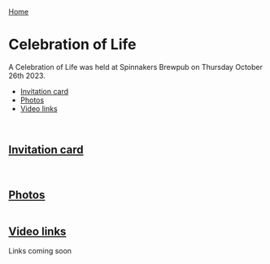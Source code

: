 [Home](./README.md)

# Celebration of Life

A Celebration of Life was held at Spinnakers Brewpub on Thursday October 26th 2023. 
<br> 

<ul>
<li><a href="#invitation-card">Invitation card</a> 
<li><a href="#photos">Photos</a>
<li><a href="#video-links">Video links</a>
</ul>
<br>

## [Invitation card](#invitation-card)

<img src="./assets/ron_celebration_of_life_card_side1.png" alt=""/><br><br> 
<img src="./assets/ron_celebration_of_life_card_side2.png" alt=""/>

## [Photos](#photos)

<img src="./assets/ron_celebration/ron_celebration001.png" alt=""/><br>
<img src="./assets/ron_celebration/ron_celebration002.png" alt=""/><br>
<img src="./assets/ron_celebration/ron_celebration003.png" alt=""/><br>
<img src="./assets/ron_celebration/ron_celebration004.png" alt=""/><br>
<img src="./assets/ron_celebration/ron_celebration005.png" alt=""/><br>
<img src="./assets/ron_celebration/ron_celebration006.png" alt=""/><br>
<img src="./assets/ron_celebration/ron_celebration007.png" alt=""/><br>
<img src="./assets/ron_celebration/ron_celebration008.png" alt=""/><br>
<img src="./assets/ron_celebration/ron_celebration009.png" alt=""/><br>
<img src="./assets/ron_celebration/ron_celebration010.png" alt=""/><br>
<img src="./assets/ron_celebration/ron_celebration011.png" alt=""/><br>
<img src="./assets/ron_celebration/ron_celebration012.png" alt=""/><br>
<img src="./assets/ron_celebration/ron_celebration013.png" alt=""/><br>
<img src="./assets/ron_celebration/ron_celebration014.png" alt=""/><br>
<img src="./assets/ron_celebration/ron_celebration015.png" alt=""/><br>
<img src="./assets/ron_celebration/ron_celebration016.png" alt=""/><br>
<img src="./assets/ron_celebration/ron_celebration017.png" alt=""/><br>
<img src="./assets/ron_celebration/ron_celebration018.png" alt=""/><br>
<img src="./assets/ron_celebration/ron_celebration019.png" alt=""/><br>
<img src="./assets/ron_celebration/ron_celebration020.png" alt=""/><br>
<img src="./assets/ron_celebration/ron_celebration021.png" alt=""/><br>
<img src="./assets/ron_celebration/ron_celebration022.png" alt=""/><br>
<img src="./assets/ron_celebration/ron_celebration023.png" alt=""/><br>
<img src="./assets/ron_celebration/ron_celebration024.png" alt=""/><br>
<img src="./assets/ron_celebration/ron_celebration025.png" alt=""/><br>
<img src="./assets/ron_celebration/ron_celebration026.png" alt=""/><br>
<img src="./assets/ron_celebration/ron_celebration027.png" alt=""/><br>
<img src="./assets/ron_celebration/ron_celebration028.png" alt=""/><br>
<img src="./assets/ron_celebration/ron_celebration029.png" alt=""/><br>
<img src="./assets/ron_celebration/ron_celebration030.png" alt=""/><br>
<img src="./assets/ron_celebration/ron_celebration031.png" alt=""/><br>
<img src="./assets/ron_celebration/ron_celebration032.png" alt=""/><br>
<img src="./assets/ron_celebration/ron_celebration033.png" alt=""/><br>
<img src="./assets/ron_celebration/ron_celebration034.png" alt=""/><br>
<img src="./assets/ron_celebration/ron_celebration035.png" alt=""/><br>
<img src="./assets/ron_celebration/ron_celebration036.png" alt=""/><br>
<img src="./assets/ron_celebration/ron_celebration037.png" alt=""/><br>
<img src="./assets/ron_celebration/ron_celebration038.png" alt=""/><br>
<img src="./assets/ron_celebration/ron_celebration039.png" alt=""/><br>
<img src="./assets/ron_celebration/ron_celebration040.png" alt=""/><br>
<img src="./assets/ron_celebration/ron_celebration041.png" alt=""/><br>
<img src="./assets/ron_celebration/ron_celebration042.png" alt=""/><br>

## [Video links](#video-links)

Links coming soon